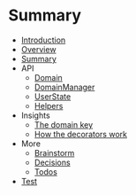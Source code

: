 # Summary

* [Introduction](README.md)
* [Overview](OVERVIEW.md)
* [Summary](Summary.md)
* API
  * [Domain](api/Domain.md)
  * [DomainManager](api/DomainManager.md)
  * [UserState](api/UserState.md)
  * [Helpers](api/Helpers.md)
* Insights
  * [The domain key](insights/DomainKey.md)
  * [How the decorators work](insights/DomainMethodDecorators.md)
* More
  * [Brainstorm](more/brainstorm.md)
  * [Decisions](more/decisions.md)
  * [Todos](more/todos.md)
* [Test](test.md)

